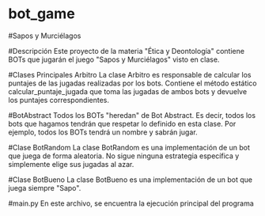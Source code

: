 # bot_game
#Sapos y Murciélagos

#Descripción
Este proyecto de la materia "Ética y Deontología" contiene BOTs que jugarán el juego "Sapos y Murciélagos" visto en clase.

#Clases Principales
Arbitro
La clase Arbitro es responsable de calcular los puntajes de las jugadas realizadas por los bots. Contiene el método estático calcular_puntaje_jugada que toma las jugadas de ambos bots y devuelve los puntajes correspondientes.

#BotAbstract
Todos los BOTs "heredan" de Bot Abstract. Es decir, todos los bots que hagamos tendrán que respetar lo definido en esta clase. Por ejemplo, todos los BOTs tendrá un nombre y sabrán jugar.

#Clase BotRandom
La clase BotRandom es una implementación de un bot que juega de forma aleatoria. No sigue ninguna estrategia específica y simplemente elige sus jugadas al azar.

#Clase BotBueno
La clase BotBueno es una implementación de un bot que juega siempre "Sapo".

#main.py
En este archivo, se encuentra la ejecución principal del programa
